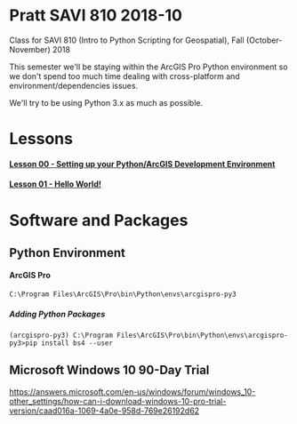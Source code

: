 # Pratt SAVI 810 2018-10
Class for SAVI 810 (Intro to Python Scripting for Geospatial), Fall (October-November) 2018

This semester we'll be staying within the ArcGIS Pro Python environment so we don't spend too much time dealing with cross-platform and environment/dependencies issues. 

We'll try to be using Python 3.x as much as possible. 


# Lessons
#### [Lesson 00 - Setting up your Python/ArcGIS Development Environment](https://github.com/pratt-savi-810/pratt-savi-810-2018-10/tree/master/lessons/lesson_00_python_setup)

#### [Lesson 01 - Hello World!](https://github.com/pratt-savi-810/pratt-savi-810-2018-10/tree/master/lessons/lesson_01_hello_world)	
	

# Software and Packages

## Python Environment

#### ArcGIS Pro

    C:\Program Files\ArcGIS\Pro\bin\Python\envs\arcgispro-py3


##### Adding Python Packages

    (arcgispro-py3) C:\Program Files\ArcGIS\Pro\bin\Python\envs\arcgispro-py3>pip install bs4 --user

## **Microsoft Windows 10 90-Day Trial**

https://answers.microsoft.com/en-us/windows/forum/windows_10-other_settings/how-can-i-download-windows-10-pro-trial-version/caad016a-1069-4a0e-958d-769e26192d62

